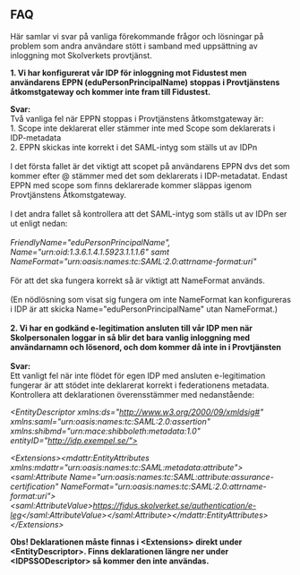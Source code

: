 ## FAQ

Här samlar vi svar på vanliga förekommande frågor och lösningar på problem som andra användare stött i samband med uppsättning av inloggning mot Skolverkets provtjänst.

**1. Vi har konfigurerat vår IDP för inloggning mot Fidustest men användarens EPPN (eduPersonPrincipalName) stoppas i Provtjänstens åtkomstgateway och kommer inte fram till Fidustest.**

**Svar:**\
Två vanliga fel när EPPN stoppas i Provtjänstens åtkomstgateway är:\
    1. Scope inte deklarerat eller stämmer inte med Scope som deklarerats i IDP-metadata\
    2. EPPN skickas inte korrekt i det SAML-intyg som ställs ut av IDPn\
    \
    I det första fallet är det viktigt att scopet på användarens EPPN dvs det som kommer efter @ stämmer med det som deklarerats i IDP-metadatat. Endast EPPN med scope som finns deklarerade kommer släppas igenom Provtjänstens
    Åtkomstgateway.\
    \
    I det andra fallet så kontrollera att det SAML-intyg som ställs ut av IDPn ser ut enligt nedan:\
    \
    *FriendlyName=\"eduPersonPrincipalName\",\
    Name=\"urn:oid:1.3.6.1.4.1.5923.1.1.1.6\" samt
    NameFormat=\"urn:oasis:names:tc:SAML:2.0:attrname-format:uri\"*\
    \
    För att det ska fungera korrekt så är viktigt att NameFormat används.\
    \
    (En nödlösning som visat sig fungera om inte NameFormat kan konfigureras i IDP är att skicka Name=\"eduPersonPrincipalName\" utan NameFormat.)\
    \
**2. Vi har en godkänd e-legitimation ansluten till vår IDP men när Skolpersonalen loggar in så blir det bara vanlig inloggning med användarnamn och lösenord, och dom kommer då inte in i Provtjänsten**\
\
**Svar:**\
Ett vanligt fel när inte flödet för egen IDP med ansluten e-legitimation fungerar är att stödet inte deklarerat korrekt i federationens metadata. Kontrollera att deklarationen överensstämmer med nedanstående:

*\<EntityDescriptor xmlns:ds=\"http://www.w3.org/2000/09/xmldsig#"
xmlns:saml=\"urn:oasis:names:tc:SAML:2.0:assertion"
xmlns:shibmd=\"urn:mace:shibboleth:metadata:1.0"
entityID=\"http://idp.exempel.se/">*
    
*\<Extensions\>\<mdattr:EntityAttributes
xmlns:mdattr=\"urn:oasis:names:tc:SAML:metadata:attribute">\<saml:Attribute
Name=\"urn:oasis:names:tc:SAML:attribute:assurance-certification\"
NameFormat=\"urn:oasis:names:tc:SAML:2.0:attrname-format:uri\"\>\<saml:AttributeValue\>https://fidus.skolverket.se/authentication/e-leg</saml:AttributeValue\>\</saml:Attribute\>\</mdattr:EntityAttributes\>\
\</Extensions\>*

**Obs! Deklarationen måste finnas i \<Extensions\> direkt under \<EntityDescriptor\>. Finns deklarationen längre ner under \<IDPSSODescriptor\> så kommer den inte användas.**
